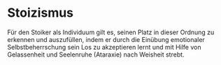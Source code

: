 # Stoizismus

Für den Stoiker als Individuum gilt es, seinen Platz in dieser Ordnung zu erkennen und auszufüllen, indem er durch die Einübung emotionaler Selbstbeherrschung sein Los zu akzeptieren lernt und mit Hilfe von Gelassenheit und Seelenruhe (Ataraxie) nach Weisheit strebt.